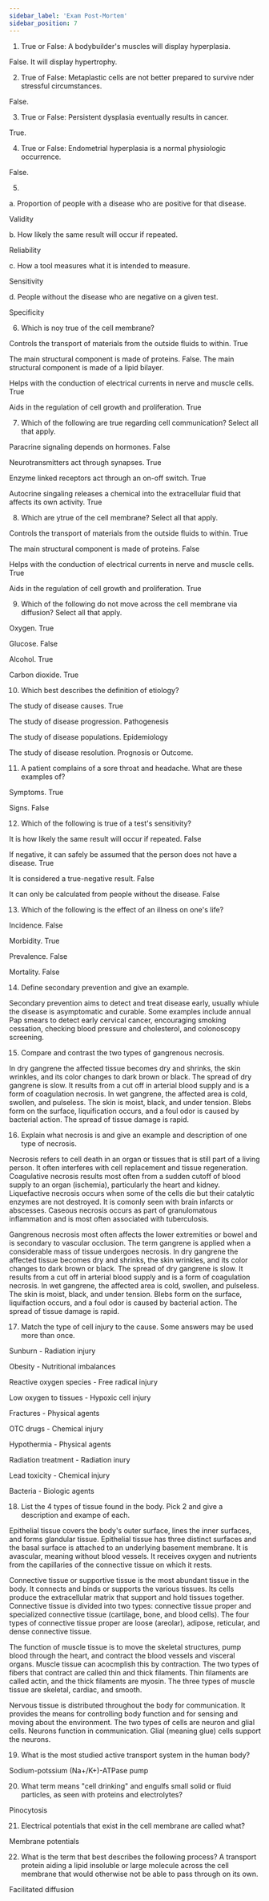 ```yaml
---
sidebar_label: 'Exam Post-Mortem'
sidebar_position: 7
---
```


1. True or False: A bodybuilder's muscles will display hyperplasia.

False. It will display hypertrophy.

2. True of False: Metaplastic cells are not better prepared to survive nder stressful circumstances.

False.

3. True or False: Persistent dysplasia eventually results in cancer.

True.

4. True or False: Endometrial hyperplasia is a normal physiologic occurrence.

False.

5. 

a. Proportion of people with a disease who are positive for that disease.

Validity

b. How likely the same result will occur if repeated.

Reliability

c. How a tool measures what it is intended to measure.

Sensitivity

d. People without the disease who are negative on a given test.

Specificity

6. Which is noy true of the cell membrane?

Controls the transport of materials from the outside fluids to within. True

The main structural component is made of proteins. False. The main structural component is made of a lipid bilayer.

Helps with the conduction of electrical currents in nerve and muscle cells. True

Aids in the regulation of cell growth and proliferation. True

7. Which of the following are true regarding cell communication? Select all that apply.

Paracrine signaling depends on hormones. False

Neurotransmitters act through synapses. True

Enzyme linked receptors act through an on-off switch. True

Autocrine singaling releases a chemical into the extracellular fluid that affects its own activity. True

8. Which are ytrue of the cell membrane? Select all that apply.

Controls the transport of materials from the outside fluids to within. True

The main structural component is made of proteins. False

Helps with the conduction of electrical currents in nerve and muscle cells. True

Aids in the regulation of cell growth and proliferation. True

9. Which of the following do not move across the cell membrane via diffusion? Select all that apply.

Oxygen. True

Glucose. False

Alcohol. True

Carbon dioxide. True

10. Which best describes the definition of etiology?

The study of disease causes. True

The study of disease progression. Pathogenesis

The study of disease populations. Epidemiology

The study of disease resolution. Prognosis or Outcome.

11. A patient complains of a sore throat and headache. What are these examples of?

Symptoms. True

Signs. False

12. Which of the following is true of a test's sensitivity?

It is how likely the same result will occur if repeated. False

If negative, it can safely be assumed that the person does not have a disease. True

It is considered a true-negative result. False

It can only be calculated from people without the disease. False

13. Which of the following is the effect of an illness on one's life?

Incidence. False

Morbidity. True

Prevalence. False

Mortality. False

14. Define secondary prevention and give an example.

Secondary prevention aims to detect and treat disease early, usually whiule the disease is asymptomatic and curable. Some examples include annual Pap smears to detect early cervical cancer, encouraging smoking cessation, checking blood pressure and cholesterol, and colonoscopy screening.

15. Compare and contrast the two types of gangrenous necrosis.

In dry gangrene the affected tissue becomes dry and shrinks, the skin wrinkles, and its color changes to dark brown or black. The spread of dry gangrene is slow. It results from a cut off in arterial blood supply and is a form of coagulation necrosis. In wet gangrene, the affected area is cold, swollen, and pulseless. The skin is moist, black, and under tension. Blebs form on the surface, liquification occurs, and a foul odor is caused by bacterial action. The spread of tissue damage is rapid.

16. Explain what necrosis is and give an example and description of one type of necrosis.

Necrosis refers to cell death in an organ or tissues that is still part of a living person. It often interferes with cell replacement and tissue regeneration. Coagulative necrosis results most often from a sudden cutoff of blood supply to an organ (ischemia), particularly the heart and kidney. Liquefactive necrosis occurs when some of the cells die but their catalytic enzymes are not destroyed. It is comonly seen with brain infarcts or abscesses. Caseous necrosis occurs as part of granulomatous inflammation and is most often associated with tuberculosis.

Gangrenous necrosis most often affects the lower extremities or bowel and is secondary to vascular occlusion. The term gangrene is applied when a considerable mass of tissue undergoes necrosis. In dry gangrene the affected tissue becomes dry and shrinks, the skin wrinkles, and its color changes to dark brown or black. The spread of dry gangrene is slow. It results from a cut off in arterial blood supply and is a form of coagulation necrosis. In wet gangrene, the affected area is cold, swollen, and pulseless. The skin is moist, black, and under tension. Blebs form on the surface, liquifaction occurs, and a foul odor is caused by bacterial action. The spread of tissue damage is rapid.

17. Match the type of cell injury to the cause. Some answers may be used more than once.

Sunburn - Radiation injury

Obesity - Nutritional imbalances

Reactive oxygen species - Free radical injury

Low oxygen to tissues - Hypoxic cell injury

Fractures - Physical agents

OTC drugs - Chemical injury

Hypothermia - Physical agents

Radiation treatment - Radiation inury

Lead toxicity - Chemical injury

Bacteria - Biologic agents


18. List the 4 types of tissue found in the body. Pick 2 and give a description and exampe of each.

Epithelial tissue covers the body's outer surface, lines the inner surfaces, and forms glandular tissue. Epithelial tissue has three distinct surfaces and the basal surface is attached to an underlying basement membrane. It is avascular, meaning without blood vessels. It receives oxygen and nutrients from the capillaries of the connective tissue on which it rests.

Connective tissue or supportive tissue is the most abundant tissue in the body. It connects and binds or supports the various tissues. Its cells produce the extracellular matrix that support and hold tissues together. Connective tissue is divided into two types: connective tissue proper and specialized connective tissue (cartilage, bone, and blood cells). The four types of connective tissue proper are loose (areolar), adipose, reticular, and dense connective tissue.

The function of muscle tissue is to move the skeletal structures, pump blood through the heart, and contract the blood vessels and visceral organs. Muscle tissue can acocmplish this by contraction. The two types of fibers that contract are called thin and thick filaments. Thin filaments are called actin, and the thick filaments are myosin. The three types of muscle tissue are skeletal, cardiac, and smooth.

Nervous tissue is distributed throughout the body for communication. It provides the means for controlling body function and for sensing and moving about the environment. The two types of cells are neuron and glial cells. Neurons function in communication. Glial (meaning glue) cells support the neurons.

19. What is the most studied active transport system in the human body?

Sodium-potssium (Na+/K+)-ATPase pump

20. What term means "cell drinking" and engulfs small solid or fluid particles, as seen with proteins and electrolytes?

Pinocytosis

21. Electrical potentials that exist in the cell membrane are called what?

Membrane potentials

22. What is the term that best describes the following process?  A transport protein aiding a lipid insoluble or large molecule across the cell membrane that would otherwise not be able to pass through on its own.

Facilitated diffusion

